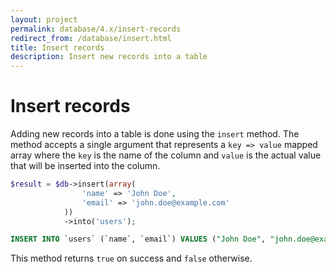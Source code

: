 ```yaml
---
layout: project
permalink: database/4.x/insert-records
redirect_from: /database/insert.html
title: Insert records
description: Insert new records into a table
---
```

# Insert records

Adding new records into a table is done using the `insert` method. 
The method accepts a single argument that represents a `key => value` mapped array
where the `key` is the name of the column and `value` is the actual value that 
will be inserted into the column.

```php
$result = $db->insert(array(
                'name' => 'John Doe',
                'email' => 'john.doe@example.com'
            ))
            ->into('users');
```
```sql
INSERT INTO `users` (`name`, `email`) VALUES ("John Doe", "john.doe@example.com")
```

This method returns `true` on success and `false` otherwise.
 